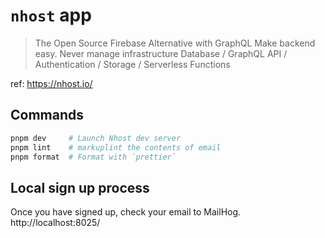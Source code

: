 # `nhost` app

> The Open Source Firebase Alternative with GraphQL
> Make backend easy. Never manage infrastructure
> Database / GraphQL API / Authentication / Storage / Serverless Functions

ref: https://nhost.io/

## Commands

```bash
pnpm dev     # Launch Nhost dev server
pnpm lint    # markuplint the contents of email
pnpm format  # Format with `prettier`
```

## Local **sign up** process

Once you have signed up, check your email to MailHog.  
http://localhost:8025/
